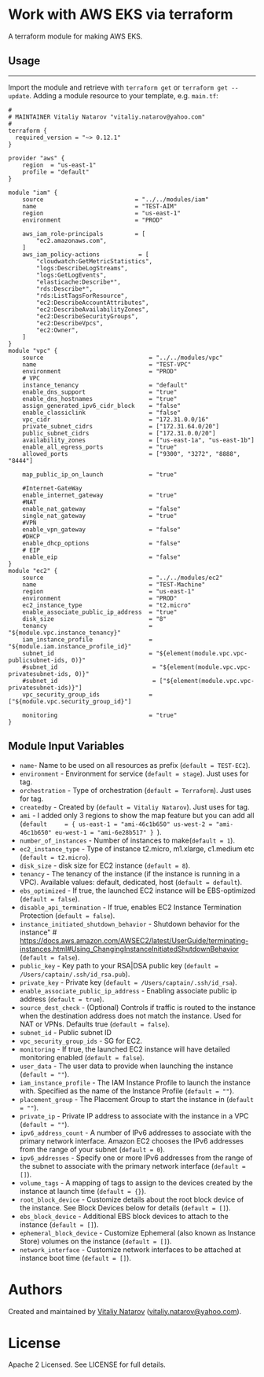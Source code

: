 # Work with AWS EKS via terraform

A terraform module for making AWS EKS.

## Usage
--------

Import the module and retrieve with ```terraform get``` or ```terraform get --update```. Adding a module resource to your template, e.g. `main.tf`:

```
#
# MAINTAINER Vitaliy Natarov "vitaliy.natarov@yahoo.com"
#
terraform {
  required_version = "~> 0.12.1"
}

provider "aws" {
    region  = "us-east-1"
    profile = "default"
}

module "iam" {
    source                          = "../../modules/iam"
    name                            = "TEST-AIM"
    region                          = "us-east-1"
    environment                     = "PROD"

    aws_iam_role-principals         = [
        "ec2.amazonaws.com",
    ]
    aws_iam_policy-actions           = [
        "cloudwatch:GetMetricStatistics",
        "logs:DescribeLogStreams",
        "logs:GetLogEvents",
        "elasticache:Describe*",
        "rds:Describe*",
        "rds:ListTagsForResource",
        "ec2:DescribeAccountAttributes",
        "ec2:DescribeAvailabilityZones",
        "ec2:DescribeSecurityGroups",
        "ec2:DescribeVpcs",
        "ec2:Owner",
    ]
}
module "vpc" {
    source                              = "../../modules/vpc"
    name                                = "TEST-VPC"
    environment                         = "PROD"
    # VPC
    instance_tenancy                    = "default"
    enable_dns_support                  = "true"
    enable_dns_hostnames                = "true"
    assign_generated_ipv6_cidr_block    = "false"
    enable_classiclink                  = "false"
    vpc_cidr                            = "172.31.0.0/16"
    private_subnet_cidrs                = ["172.31.64.0/20"]
    public_subnet_cidrs                 = ["172.31.0.0/20"]
    availability_zones                  = ["us-east-1a", "us-east-1b"]
    enable_all_egress_ports             = "true"
    allowed_ports                       = ["9300", "3272", "8888", "8444"]

    map_public_ip_on_launch             = "true"

    #Internet-GateWay
    enable_internet_gateway             = "true"
    #NAT
    enable_nat_gateway                  = "false"
    single_nat_gateway                  = "true"
    #VPN
    enable_vpn_gateway                  = "false"
    #DHCP
    enable_dhcp_options                 = "false"
    # EIP
    enable_eip                          = "false"
}
module "ec2" {
    source                              = "../../modules/ec2"
    name                                = "TEST-Machine"    
    region                              = "us-east-1"
    environment                         = "PROD"
    ec2_instance_type                   = "t2.micro"
    enable_associate_public_ip_address  = "true"
    disk_size                           = "8"
    tenancy                             = "${module.vpc.instance_tenancy}"
    iam_instance_profile                = "${module.iam.instance_profile_id}"
    subnet_id                           = "${element(module.vpc.vpc-publicsubnet-ids, 0)}"
    #subnet_id                           = "${element(module.vpc.vpc-privatesubnet-ids, 0)}"
    #subnet_id                           = ["${element(module.vpc.vpc-privatesubnet-ids)}"]
    vpc_security_group_ids              = ["${module.vpc.security_group_id}"]

    monitoring                          = "true"
}
```

Module Input Variables
----------------------

- `name`- Name to be used on all resources as prefix (`default = TEST-EC2`).
- `environment` - Environment for service (`default = stage`). Just uses for tag.
- `orchestration` - Type of orchestration (`default = Terraform`). Just uses for tag.
- `createdby` - Created by (`default = Vitaliy Natarov`). Just uses for tag.
- `ami` - I added only 3 regions to show the map feature but you can add all (`default     = {
        us-east-1 = "ami-46c1b650"
        us-west-2 = "ami-46c1b650"
        eu-west-1 = "ami-6e28b517"
    }
`).
- `number_of_instances` - Number of instances to make(`default = 1`).
- `ec2_instance_type` - Type of instance t2.micro, m1.xlarge, c1.medium etc (`default = t2.micro`).
- `disk_size` - disk size for EC2 instance (`default = 8`).
- `tenancy` - The tenancy of the instance (if the instance is running in a VPC). Available values: default, dedicated, host (`default = default`).
- `ebs_optimized` - If true, the launched EC2 instance will be EBS-optimized (`default = false`).
- `disable_api_termination` - If true, enables EC2 Instance Termination Protection (`default = false`).
- `instance_initiated_shutdown_behavior` - Shutdown behavior for the instance" # https://docs.aws.amazon.com/AWSEC2/latest/UserGuide/terminating-instances.html#Using_ChangingInstanceInitiatedShutdownBehavior (`default = false`).
- `public_key` - Key path to your RSA|DSA public key (`default = /Users/captain/.ssh/id_rsa.pub`).
- `private_key` - Private key (`default = /Users/captain/.ssh/id_rsa`).
- `enable_associate_public_ip_address` - Enabling associate public ip address (`default = true`).
- `source_dest_check` - (Optional) Controls if traffic is routed to the instance when the destination address does not match the instance. Used for NAT or VPNs. Defaults true (`default = false`).
- `subnet_id` - Public subnet ID
- `vpc_security_group_ids` - SG for EC2.
- `monitoring` - If true, the launched EC2 instance will have detailed monitoring enabled (`default = false`).
- `user_data` - The user data to provide when launching the instance (`default = ""`).
- `iam_instance_profile` - The IAM Instance Profile to launch the instance with. Specified as the name of the Instance Profile (`default = ""`).
- `placement_group` - The Placement Group to start the instance in (`default = ""`).
- `private_ip` - Private IP address to associate with the instance in a VPC (`default = ""`).
- `ipv6_address_count` - A number of IPv6 addresses to associate with the primary network interface. Amazon EC2 chooses the IPv6 addresses from the range of your subnet (`default = 0`).
- `ipv6_addresses` - Specify one or more IPv6 addresses from the range of the subnet to associate with the primary network interface (`default = []`).
- `volume_tags` - A mapping of tags to assign to the devices created by the instance at launch time (`default = {}`).
- `root_block_device` - Customize details about the root block device of the instance. See Block Devices below for details (`default = []`).
- `ebs_block_device` - Additional EBS block devices to attach to the instance (`default = []`).
- `ephemeral_block_device` - Customize Ephemeral (also known as Instance Store) volumes on the instance (`default = []`).
- `network_interface` - Customize network interfaces to be attached at instance boot time (`default = []`).


Authors
=======

Created and maintained by [Vitaliy Natarov](https://github.com/SebastianUA)
(vitaliy.natarov@yahoo.com).

License
=======

Apache 2 Licensed. See LICENSE for full details.
